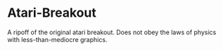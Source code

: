 # Atari-Breakout

A ripoff of the original atari breakout. Does not obey the laws of physics with less-than-mediocre graphics. 
